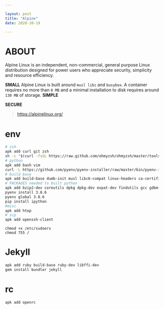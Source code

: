 ```yaml
---

layout: post
title: "Alpine"
date: 2020-10-19

---
```



# ABOUT

Alpine Linux is an independent, non-commercial, general purpose Linux distribution designed for power users who appreciate security, simplicity and resource efficiency.

**SMALL**
Alpine Linux is built around `musl libc` and `busybox`.
A container requires no more than `8 MB` and a minimal installation to disk requires around `130 MB` of storage. 
**SIMPLE**

**SECURE**

> https://alpinelinux.org/


# env

```bash
# zsh
apk add curl git zsh
sh -c "$(curl -fsSL https://raw.github.com/ohmyzsh/ohmyzsh/master/tools/install.sh)"
# python
apk add bash vim
curl -L https://github.com/pyenv/pyenv-installer/raw/master/bin/pyenv-installer | bash
# build base
apk add build-base dumb-init musl libc6-compat linux-headers ca-certificates libressl-dev libffi-dev tzdata
# PACKAGES needed to built python
apk add bzip2-dev coreutils dpkg dpkg-dev expat-dev findutils gcc gdbm-dev libc-dev libffi-dev libnsl-dev libtirpc-dev linux-headers make ncurses-dev libressl-dev pax-utils readline-dev sqlite-dev tcl-dev tk tk-dev util-linux-dev xz-dev zlib-dev
pyenv install 3.8.6
pyenv global 3.8.6
pip install ipython
#misc
apk add htop 
# scp
apk add openssh-client
```

```
chmod +x /etc/sudoers
chmod 755 /
```
# Jekyll

```bash
apk add ruby build-base ruby-dev libffi-dev
gem install bundler jekyll
```

# rc

```bash
apk add openrc
```
